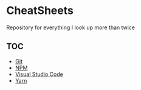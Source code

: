 # CheatSheets

Repository for everything I look up more than twice

## TOC

- [Git](./git.md)
- [NPM](./npm.md)
- [Visual Studio Code](./vscode.md)
- [Yarn](./yarn.md)
